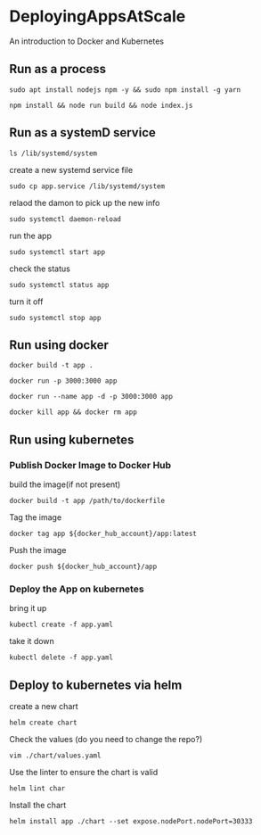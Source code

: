# DeployingAppsAtScale

An introduction to Docker and Kubernetes


## Run as a process

```
sudo apt install nodejs npm -y && sudo npm install -g yarn
```

```
npm install && node run build && node index.js
```

<!-- mention forever here -->

## Run as a systemD service

<!-- show that they are stored  -->

```
ls /lib/systemd/system
```

create a new systemd service file

```
sudo cp app.service /lib/systemd/system
```

relaod the damon to pick up the new info
```
sudo systemctl daemon-reload
```

run the app
```
sudo systemctl start app
```

check the status

```
sudo systemctl status app
```

turn it off
```
sudo systemctl stop app
```
## Run using docker

```
docker build -t app .
```

```
docker run -p 3000:3000 app
```

```
docker run --name app -d -p 3000:3000 app
```

```
docker kill app && docker rm app
```

## Run using kubernetes

### Publish Docker Image to Docker Hub

build the image(if not present)

```
docker build -t app /path/to/dockerfile
```

Tag the image
```
docker tag app ${docker_hub_account}/app:latest
```

Push the image
```
docker push ${docker_hub_account}/app
```

### Deploy the App on kubernetes

bring it up
```
kubectl create -f app.yaml
```

take it down
```
kubectl delete -f app.yaml
```

## Deploy to kubernetes via helm

create a new chart
```
helm create chart
```

Check the values (do you need to change the repo?)
```
vim ./chart/values.yaml
```

Use the linter to ensure the chart is valid
```
helm lint char
```

Install the chart 
```
helm install app ./chart --set expose.nodePort.nodePort=30333
```